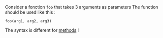 Consider a fonction `foo` that takes 3 arguments as parameters
The function should be used like this :
```skribi
foo(arg1, arg2, arg3)
```
The syntax is different for [methods](../../syntax/OOP/methods/call.md) !
